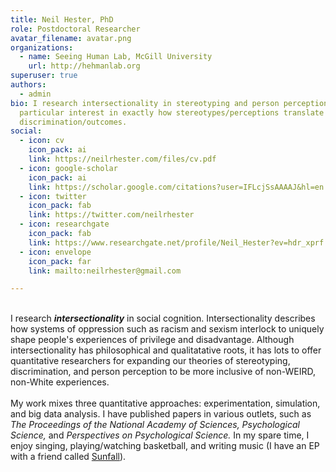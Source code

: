 ```yaml
---
title: Neil Hester, PhD
role: Postdoctoral Researcher
avatar_filename: avatar.png
organizations:
  - name: Seeing Human Lab, McGill University
    url: http://hehmanlab.org
superuser: true
authors:
  - admin
bio: I research intersectionality in stereotyping and person perception, with a
  particular interest in exactly how stereotypes/perceptions translate to
  discrimination/outcomes.
social:
  - icon: cv
    icon_pack: ai
    link: https://neilrhester.com/files/cv.pdf
  - icon: google-scholar
    icon_pack: ai
    link: https://scholar.google.com/citations?user=IFLcjSsAAAAJ&hl=en
  - icon: twitter
    icon_pack: fab
    link: https://twitter.com/neilrhester
  - icon: researchgate
    icon_pack: fab
    link: https://www.researchgate.net/profile/Neil_Hester?ev=hdr_xprf
  - icon: envelope
    icon_pack: far
    link: mailto:neilrhester@gmail.com

---
```


</br>
I research <b><i>intersectionality</i></b> in social cognition. Intersectionality describes how systems of oppression such as racism and sexism interlock to uniquely shape people's experiences of privilege and disadvantage. Although intersectionality has philosophical and qualitatative roots, it has lots to offer quantitative researchers for expanding our theories of stereotyping, discrimination, and person perception to be more inclusive of non-WEIRD, non-White experiences.
</br></br>
My work mixes three quantitative approaches: experimentation, simulation, and big data analysis. I have published papers in various outlets, such as <i>The Proceedings of the National Academy of Sciences, Psychological Science,</i> and <i>Perspectives on Psychological Science.</i> In my spare time, I enjoy singing, playing/watching basketball, and writing music (I have an EP with a friend called <a href="https://open.spotify.com/album/0uvxgVQmEKo3FpHdRjhN1I?si=NISzzj5nQ_WtViVCEpOLVQ&fbclid=IwAR1MbbgOn3OFGy6ReI_TlBSKGseazaGQIz351pFd9qAl7UsJ6cQgumMnl0o">Sunfall</a>).
